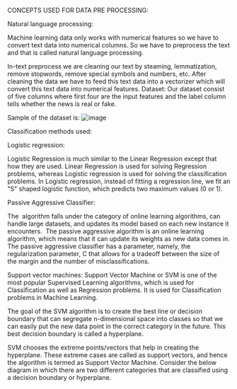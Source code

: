 CONCEPTS USED FOR DATA PRE PROCESSING:

Natural language processing:


Machine learning data only works with numerical features so we have to convert text data into numerical columns. So we have to preprocess the text and that is called natural language processing.


In-text preprocess we are cleaning our text by steaming, lemmatization, remove stopwords, remove special symbols and numbers, etc. After cleaning the data we have to feed this text data into a vectorizer which will convert this text data into numerical features.
Dataset:
Our dataset consist of five columns where first four are the input features and the label column tells whether the news is real or fake.

Sample of the dataset is: 
![image](https://user-images.githubusercontent.com/118727786/218250897-cc426647-d8c9-42d1-ae4f-9e481eea5b04.png)

 Classification methods used:
 
 
Logistic regression:

Logistic Regression is much similar to the Linear Regression except that how they are used. Linear Regression is used for solving Regression problems, whereas Logistic regression is used for solving the classification problems.
In Logistic regression, instead of fitting a regression line, we fit an "S" shaped logistic function, which predicts two maximum values (0 or 1).
         
Passive Aggressive Classifier:

The  algorithm falls under the category of online learning algorithms, can handle large datasets, and updates its model based on each new instance it encounters.  The passive aggressive algorithm is an online learning algorithm, which means that it can update its weights as new data comes in. The passive aggressive classifier has a parameter, namely, the regularization parameter, C that allows for a tradeoff between the size of the margin and the number of misclassifications.

Support vector machines:
Support Vector Machine or SVM is one of the most popular Supervised Learning algorithms, which is used for Classification as well as Regression problems. It is used for Classification problems in Machine Learning.

The goal of the SVM algorithm is to create the best line or decision boundary that can segregate n-dimensional space into classes so that we can easily put the new data point in the correct category in the future. This best decision boundary is called a hyperplane.

SVM chooses the extreme points/vectors that help in creating the hyperplane. These extreme cases are called as support vectors, and hence the algorithm is termed as Support Vector Machine. Consider the below diagram in which there are two different categories that are classified using a decision boundary or hyperplane.
